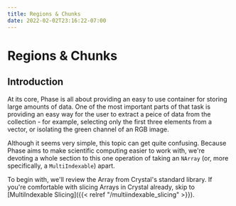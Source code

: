 ```yaml
---
title: Regions & Chunks
date: 2022-02-02T23:16:22-07:00
---
```


# Regions & Chunks

## Introduction
At its core, Phase is all about providing an easy to use container for storing
large amounts of data. One of the most important parts of that task is
providing an easy way for the user to extract a peice of data from the
collection - for example, selecting only the first three elements from a
vector, or isolating the green channel of an RGB image.

Although it seems very simple, this topic can get quite confusing. Because
Phase aims to make scientific computing easier to work with, we're devoting
a whole section to this one operation of taking an `NArray` (or, more
specifically, a `MultiIndexable`) apart.

To begin with, we'll review the Array from Crystal's standard library. If
you're comfortable with slicing Arrays in Crystal already, skip to
[MultiIndexable Slicing]({{< relref "/multiindexable_slicing" >}}).
